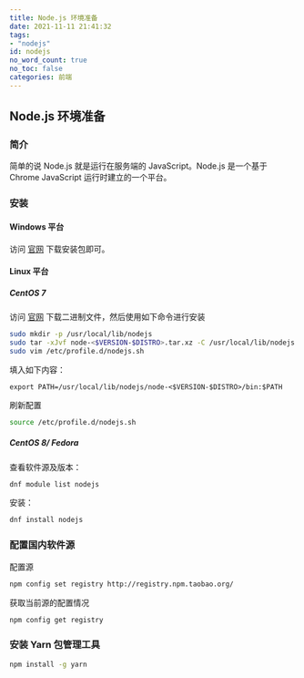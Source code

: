 ```yaml
---
title: Node.js 环境准备
date: 2021-11-11 21:41:32
tags:
- "nodejs"
id: nodejs
no_word_count: true
no_toc: false
categories: 前端
---
```


## Node.js 环境准备

### 简介

简单的说 Node.js 就是运行在服务端的 JavaScript。Node.js 是一个基于Chrome JavaScript 运行时建立的一个平台。

### 安装

#### Windows 平台

访问 [官网](https://nodejs.org/zh-cn/download/) 下载安装包即可。

#### Linux 平台

##### CentOS 7

访问 [官网](https://nodejs.org/zh-cn/download/) 下载二进制文件，然后使用如下命令进行安装

```bash
sudo mkdir -p /usr/local/lib/nodejs
sudo tar -xJvf node-<$VERSION-$DISTRO>.tar.xz -C /usr/local/lib/nodejs 
sudo vim /etc/profile.d/nodejs.sh
```

填入如下内容：

```text
export PATH=/usr/local/lib/nodejs/node-<$VERSION-$DISTRO>/bin:$PATH
```

刷新配置

```bash
source /etc/profile.d/nodejs.sh
```

##### CentOS 8/ Fedora

查看软件源及版本：

```bash
dnf module list nodejs
```

安装：

```bash
dnf install nodejs
```

### 配置国内软件源

配置源

```bash 
npm config set registry http://registry.npm.taobao.org/
```

获取当前源的配置情况

```bash 
npm config get registry
```

### 安装 Yarn 包管理工具

```bash 
npm install -g yarn
```